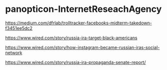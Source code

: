 # panopticon-InternetReseachAgency

https://medium.com/dfrlab/trolltracker-facebooks-midterm-takedown-f3451ee5dc2

https://www.wired.com/story/russia-ira-target-black-americans

https://www.wired.com/story/how-instagram-became-russian-iras-social-network

https://www.wired.com/story/russia-ira-propaganda-senate-report/
